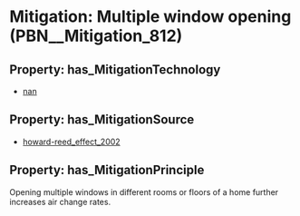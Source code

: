 # Mitigation: __Multiple window opening__ (PBN__Mitigation_812)

## Property: has_MitigationTechnology

* [nan](../Technology/PBN__Technology_22)

## Property: has_MitigationSource

* [howard-reed_effect_2002](../Article/PBN__Article_235)

## Property: has_MitigationPrinciple

Opening multiple windows in different rooms or floors of a home further increases air change rates.

